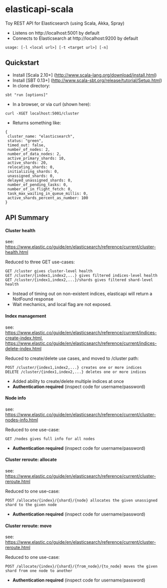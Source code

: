 # elasticapi-scala
Toy REST API for Elasticsearch (using Scala, Akka, Spray)

* Listens on http://localhost:5001 by default
* Connects to Elasticsearch at http://localhost:9200 by default

```
usage: [-l <local url>] [-t <target url>] [-n]
```

## Quickstart

* Install [Scala 2.10+] (http://www.scala-lang.org/download/install.html)
* Install [SBT 0.13+] (http://www.scala-sbt.org/release/tutorial/Setup.html)
* In clone directory:

```
sbt "run [options]"
```

* In a browser, or via curl (shown here):
 
```
curl -XGET localhost:5001/cluster
```

* Returns something like:

```
{
 cluster_name: "elasticsearch",
 status: "green",
 timed_out: false,
 number_of_nodes: 2,
 number_of_data_nodes: 2,
 active_primary_shards: 10,
 active_shards: 20,
 relocating_shards: 0,
 initializing_shards: 0,
 unassigned_shards: 0,
 delayed_unassigned_shards: 0,
 number_of_pending_tasks: 0,
 number_of_in_flight_fetch: 0,
 task_max_waiting_in_queue_millis: 0,
 active_shards_percent_as_number: 100
}
```

## API Summary

#### Cluster health
see: https://www.elastic.co/guide/en/elasticsearch/reference/current/cluster-health.html

Reduced to three GET use-cases:
```
GET /cluster gives cluster-level health
GET /cluster/{index1,index2,...} gives filtered indices-level health
GET /cluster/{index1,index2,...}/shards gives filtered shard-level health
```
* Instead of timing out on non-existent indices, elasticapi will return a NotFound response
* Wait mechanics, and local flag are not exposed.

#### Index management
see: https://www.elastic.co/guide/en/elasticsearch/reference/current/indices-create-index.html,
     https://www.elastic.co/guide/en/elasticsearch/reference/current/indices-delete-index.html
     
Reduced to create/delete use cases, and moved to /cluster path:
```
POST /cluster/{index1,index2,...} creates one or more indices
DELETE /cluster/{index1,index2,...} deletes one or more indices
```

* Added ability to create/delete multiple indices at once
* **Authentication required** (inspect code for username/password)

#### Node info
see: https://www.elastic.co/guide/en/elasticsearch/reference/current/cluster-nodes-info.html

Reduced to one use-case:
```
GET /nodes gives full info for all nodes
```
* **Authentication required** (inspect code for username/password)
        
#### Cluster reroute: allocate
see: https://www.elastic.co/guide/en/elasticsearch/reference/current/cluster-reroute.html

Reduced to one use-case:
```
POST /allocate/{index}/{shard}/{node} allocates the given unassigned shard to the given node
```

* **Authentication required** (inspect code for username/password)
        
#### Cluster reroute: move
see: https://www.elastic.co/guide/en/elasticsearch/reference/current/cluster-reroute.html

Reduced to one use-case:
```
POST /allocate/{index}/{shard}/{from_node}/{to_node} moves the given shard from one node to another
```

* **Authentication required** (inspect code for username/password)
